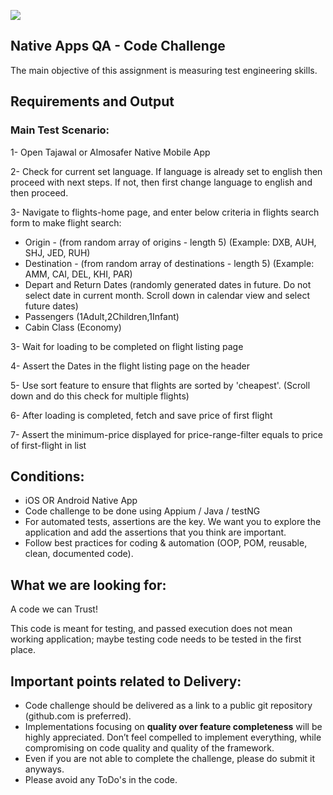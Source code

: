 ![](https://argaamplus.s3.amazonaws.com/159afd60-8669-4140-aa9e-fe46791f515d.png)

## Native Apps QA - Code Challenge
The main objective of this assignment is measuring test engineering skills. 

## Requirements and Output

### Main Test Scenario:

1- Open Tajawal or Almosafer Native Mobile App

2- Check for current set language. If language is already set to english then proceed with next steps. If not, then first change language to english and then proceed.

3- Navigate to flights-home page, and enter below criteria in flights search form to make flight search:
- Origin - (from random array of origins - length 5) (Example: DXB, AUH, SHJ, JED, RUH)
- Destination - (from random array of destinations - length 5) (Example: AMM, CAI, DEL, KHI, PAR)
- Depart and Return Dates (randomly generated dates in future. Do not select date in current month. Scroll down in calendar view and select future dates) 
- Passengers (1Adult,2Children,1Infant)
- Cabin Class (Economy)

3- Wait for loading to be completed on flight listing page

4- Assert the Dates in the flight listing page on the header

5- Use sort feature to ensure that flights are sorted by 'cheapest'. (Scroll down and do this check for multiple flights)
 
6- After loading is completed, fetch and save price of first flight

7- Assert the minimum-price displayed for price-range-filter equals to price of first-flight in list


## Conditions:
- iOS OR Android Native App
- Code challenge to be done using Appium / Java / testNG
- For automated tests, assertions are the key. We want you to explore the application and add the assertions that you think are important.
- Follow best practices for coding & automation (OOP, POM, reusable, clean, documented code).


## What we are looking for:
A code we can Trust!

This code is meant for testing, and passed execution does not mean working application; maybe testing code needs to be tested in the first place.

## Important points related to Delivery:
- Code challenge should be delivered as a link to a public git repository (github.com is preferred). 
- Implementations focusing on **quality over feature completeness** will be highly appreciated.  Don’t feel compelled to implement everything, while compromising on code quality and quality of the framework. 
- Even if you are not able to complete the challenge, please do submit it anyways.
- Please avoid any ToDo's in the code.



